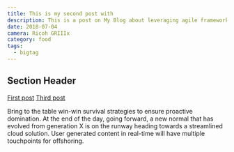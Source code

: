 ```yaml
---
title: This is my second post with
description: This is a post on My Blog about leveraging agile frameworks.
date: 2018-07-04
camera: Ricoh GRIIIx
category: food
tags:
  - bigtag
---
```


## Section Header

<a href="/blog/firstpost/">First post</a>
<a href="/blog/thirdpost/">Third post</a>

Bring to the table win-win survival strategies to ensure proactive domination. At the end of the day, going forward, a new normal that has evolved from generation X is on the runway heading towards a streamlined cloud solution. User generated content in real-time will have multiple touchpoints for offshoring.
